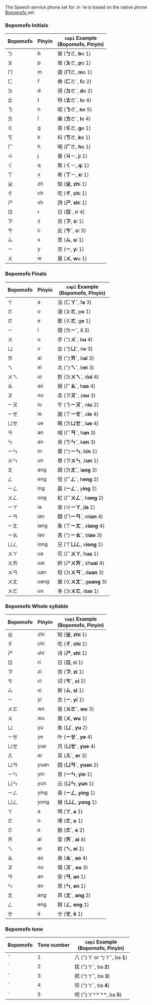 The Speech service phone set for `zh-TW` is based on the native phone <a href="https://zh.wikipedia.org/wiki/%E6%B3%A8%E9%9F%B3%E7%AC%A6%E8%99%9F" target="_blank">Bopomofo </a> set.

### Bopomofo Initials

| Bopomofo | Pinyin | `sapi` Example  <br> (Bopomofo, Pinyin) |
|----------|--------|----------------------------------|
| ㄅ        | b      | 玻 (**ㄅ**ㄛ, **b**o 1)             |
| ㄆ        | p      | 坡 (**ㄆ**ㄛ, **p**o 1)             |
| ㄇ        | m      | 摸 (**ㄇ**ㄛ, **m**o 1)             |
| ㄈ        | f      | 佛 (**ㄈ**ㄛˊ, **f**o 2)            |
| ㄉ        | d      | 得 (**ㄉ**ㄜˊ, **d**e 2)            |
| ㄊ        | t      | 特 (**ㄊ**ㄜˋ, **t**e 4)            |
| ㄋ        | n      | 呢 (**ㄋ**ㄜ˙, **n**e 5)            |
| ㄌ        | l      | 樂 (**ㄌ**ㄜˋ, **l**e 4)            |
| ㄍ        | g      | 哥 (**ㄍ**ㄜ, **g**e 1)             |
| ㄎ        | k      | 科 (**ㄎ**ㄜ, **k**e 1)             |
| ㄏ        | h      | 喝 (**ㄏ**ㄜ, **h**e 1)             |
| ㄐ        | j      | 基 (**ㄐ**ㄧ, **j**i 1)             |
| ㄑ        | q      | 欺 (**ㄑ**ㄧ, **q**i 1)             |
| ㄒ        | x      | 希 (**ㄒ**ㄧ, **x**i 1)             |
| ㄓ        | zh     | 知 (**ㄓ**, **zh**i 1)             |
| ㄔ        | ch     | 吃 (**ㄔ**, **ch**i 1)             |
| ㄕ        | sh     | 詩 (**ㄕ**, **sh**i 1)             |
| ㄖ        | r      | 日 (**ㄖ**ˋ, **r**i 4)             |
| ㄗ        | z      | 资 (**ㄗ**, **z**i 1)              |
| ㄘ        | c      | 此 (**ㄘ**ˇ, **c**i 3)             |
| ㄙ        | s      | 思 (**ㄙ**, **s**i 1)              |
| ㄧ        | y      | 衣 (**ㄧ**, **y**i 1)              |
| ㄨ        | w      | 屋 (**ㄨ**, **w**u 1)              |

### Bopomofo Finals

| Bopomofo | Pinyin | `sapi` Example  <br> (Bopomofo, Pinyin) |
|----------|--------|----------------------------------|
| ㄚ        | a        | 法 (ㄈ**ㄚ**ˇ, f**a** 3)            |
| ㄛ        | o        | 潑 (ㄆ**ㄛ**, p**o** 1)             |
| ㄜ        | e        | 歌 (ㄍ**ㄜ**, g**e** 1)             |
| ㄧ        | i        | 理 (ㄌ**ㄧ**ˇ, l**i** 3)            |
| ㄨ        | u        | 步 (ㄅ**ㄨ**ˋ, b**u** 4)            |
| ㄩ        | v        | 女 (ㄋ**ㄩ**ˇ, n**v** 3)            |
| ㄞ        | ai       | 百 (ㄅ**ㄞ**ˇ, b**ai** 3)           |
| ㄟ        | ei       | 北 (ㄅ**ㄟ**ˇ, b**ei** 3)           |
| ㄨㄟ       | ui       | 對 (ㄉ**ㄨㄟ**ˋ, d**ui** 4)          |
| ㄠ        | ao       | 號 (ㄏ**ㄠ**ˋ, h**ao** 4)           |
| ㄡ        | ou       | 走 (ㄗ**ㄡ**ˇ, z**ou** 3)           |
| ㄧㄡ       | iu       | 牛 (ㄋ**ㄧㄡ**ˊ, n**iu** 2)          |
| ㄧㄝ       | ie       | 謝 (ㄒ**ㄧㄝ**ˋ, x**ie** 4)          |
| ㄩㄝ       | ue       | 略 (ㄌ**ㄩㄝ**ˋ, l**ue** 4)          |
| ㄢ        | an       | 喊 (ㄏ**ㄢ**ˇ, h**an** 3)           |
| ㄣ        | en       | 肯 (ㄎ**ㄣ**ˇ, k**en** 3)           |
| ㄧㄣ       | in       | 賓 (ㄅ**ㄧㄣ**, b**in** 1)           |
| ㄨㄣ       | un       | 尊 (ㄗ**ㄨㄣ**, z**un** 1)           |
| ㄤ        | ang      | 朗 (ㄌ**ㄤ**ˇ, l**ang** 3)          |
| ㄥ        | eng      | 恆 (ㄏ**ㄥ**ˊ, h**eng** 2)          |
| ㄧㄥ       | ing      | 贏 (**ㄧㄥ**ˊ, y**ing** 2)          |
| ㄨㄥ       | ong      | 紅 (ㄏ**ㄨㄥ**ˊ, h**ong** 2)         |
| ㄧㄚ       | ia       | 家 (ㄐ**ㄧㄚ**, j**ia** 1)           |
| ㄧㄢ       | ian      | 麵 (ㄇ**ㄧㄢ**ˋ, m**ian** 4)         |
| ㄧㄤ       | iang     | 象 (ㄒ**ㄧㄤ**ˋ, x**iang** 4)        |
| ㄧㄠ       | iao      | 表 (ㄅ**ㄧㄠ**ˇ, b**iao** 3)         |
| ㄩㄥ       | iong     | 兄 (ㄒ**ㄩㄥ**, x**iong** 1)         |
| ㄨㄚ       | ua       | 花 (ㄏ**ㄨㄚ**, h**ua** 1)           |
| ㄨㄞ       | uai      | 帥 (ㄕ**ㄨㄞ**ˋ, sh**uai** 4)        |
| ㄨㄢ       | uan      | 短 (ㄉ**ㄨㄢ**ˇ, d**uan** 3)         |
| ㄨㄤ       | uang     | 廣 (ㄍ**ㄨㄤ**ˇ, g**uang** 3)        |
| ㄨㄛ       | uo       | 多 (ㄉ**ㄨㄛ**, d**uo** 1)           |

### Bopomofo Whole syllable

| Bopomofo | Pinyin | `sapi` Example  <br> (Bopomofo, Pinyin) |
|----------|--------|----------------------------------|
| ㄓ        | zhi      | 知 (**ㄓ**, **zhi** 1)             |
| ㄔ        | chi      | 吃 (**ㄔ**, **chi** 1)             |
| ㄕ        | shi      | 诗 (**ㄕ**, **shi** 1)             |
| ㄖ        | ri       | 日 (**ㄖ**, **ri** 1)              |
| ㄗ        | zi       | 资 (**ㄗ**, **zi** 1)              |
| ㄘ        | ci       | 词 (**ㄘ**ˊ, **ci** 2)             |
| ㄙ        | si       | 斯 (**ㄙ**, **si** 1)              |
| ㄧ        | yi       | 衣 (**ㄧ**, **yi** 1)              |
| ㄨㄛ       | wo       | 我 (**ㄨㄛ**ˇ, **wo** 3)            |
| ㄨ        | wu       | 屋 (**ㄨ**, **wu** 1)              |
| ㄩ        | yu       | 鱼 (**ㄩ**ˊ, **yu** 2)             |
| ㄧㄝ       | ye       | 叶 (**ㄧㄝ**ˋ, **ye** 4)            |
| ㄩㄝ       | yue      | 月 (**ㄩㄝ**ˋ, **yue** 4)           |
| ㄦ        | er       | 耳 (**ㄦ**ˇ, **er** 3)             |
| ㄩㄢ       | yuan     | 圆 (**ㄩㄢ**ˊ, **yuan** 2)          |
| ㄧㄣ       | yin      | 音 (**ㄧㄣ**, **yin** 1)            |
| ㄩㄣ       | yun      | 云 (**ㄩㄣ**, **yun** 1)            |
| ㄧㄥ       | ying     | 英 (**ㄧㄥ**, **ying** 1)           |
| ㄩㄥ       | yong     | 擁 (**ㄩㄥ**, **yong** 1)           |
| ㄚ        | a        | 啊 (**ㄚ**, **a** 1)               |
| ㄛ        | o        | 噢 (**ㄛ**, **o** 1)               |
| ㄜ        | e        | 鹅 (**ㄜ**ˊ, **e** 2)              |
| ㄞ        | ai       | 爱 (**ㄞ**ˋ, **ai** 4)             |
| ㄟ        | ei       | 欸 (**ㄟ**, **ei** 1)              |
| ㄠ        | ao       | 奥 (**ㄠ**ˋ, **ao** 4)             |
| ㄡ        | ou       | 偶 (**ㄡ**ˇ, **ou** 3)             |
| ㄢ        | an       | 安 (**ㄢ**, **an** 1)              |
| ㄣ        | en       | 恩 (**ㄣ**, **en** 1)              |
| ㄤ        | ang      | 昂 (**ㄤ**ˊ, **ang** 2)            |
| ㄥ        | eng      | 鞥 (**ㄥ**, **eng** 1)             |
| ㄝ        | ê        | ㄝ (**ㄝ**, **ê** 1)               |

### Bopomofo tone

| Bopomofo | Tone number | `sapi` Example <br> (Bopomofo, Pinyin)|
|----------|-------------|--------------------------------|
| ˉ       | 1           | 八 (ㄅㄚ or ㄅㄚ**ˉ**, ba **1**)      |
| ˊ       | 2           | 拔 (ㄅㄚ**ˊ**, ba **2**)            |
| ˇ       | 3           | 把 (ㄅㄚ**ˇ**, ba **3**)            |
| ˋ       | 4           | 坝 (ㄅㄚ**ˋ**, ba **4**)            |
| ˙       | 5           | 吧 (ㄅㄚ**˙**, ba **5**)            |